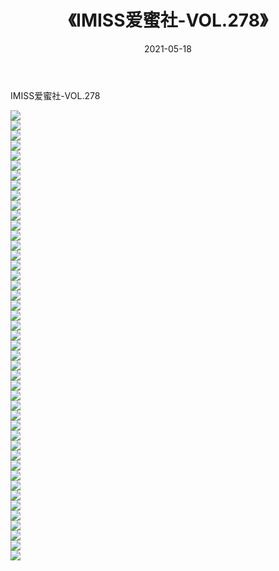 ﻿---
layout: post
title:  《IMISS爱蜜社-VOL.278》
date:   2021-05-18
img: http://img.660000.xyz/Sharelink/网络美图/2021/IMISS爱蜜社-VOL.278/000.jpg
categories: [美女, 清纯, 唯美]
---

IMISS爱蜜社-VOL.278

  ![](http://img.660000.xyz/Sharelink/网络美图/2021/IMISS爱蜜社-VOL.278/001.jpg) <br> ![](http://img.660000.xyz/Sharelink/网络美图/2021/IMISS爱蜜社-VOL.278/002.jpg) <br> ![](http://img.660000.xyz/Sharelink/网络美图/2021/IMISS爱蜜社-VOL.278/003.jpg) <br> ![](http://img.660000.xyz/Sharelink/网络美图/2021/IMISS爱蜜社-VOL.278/004.jpg) <br> ![](http://img.660000.xyz/Sharelink/网络美图/2021/IMISS爱蜜社-VOL.278/005.jpg) <br> ![](http://img.660000.xyz/Sharelink/网络美图/2021/IMISS爱蜜社-VOL.278/006.jpg) <br> ![](http://img.660000.xyz/Sharelink/网络美图/2021/IMISS爱蜜社-VOL.278/007.jpg) <br> ![](http://img.660000.xyz/Sharelink/网络美图/2021/IMISS爱蜜社-VOL.278/008.jpg) <br> ![](http://img.660000.xyz/Sharelink/网络美图/2021/IMISS爱蜜社-VOL.278/009.jpg) <br> ![](http://img.660000.xyz/Sharelink/网络美图/2021/IMISS爱蜜社-VOL.278/010.jpg) <br> ![](http://img.660000.xyz/Sharelink/网络美图/2021/IMISS爱蜜社-VOL.278/011.jpg) <br> ![](http://img.660000.xyz/Sharelink/网络美图/2021/IMISS爱蜜社-VOL.278/012.jpg) <br> ![](http://img.660000.xyz/Sharelink/网络美图/2021/IMISS爱蜜社-VOL.278/013.jpg) <br> ![](http://img.660000.xyz/Sharelink/网络美图/2021/IMISS爱蜜社-VOL.278/014.jpg) <br> ![](http://img.660000.xyz/Sharelink/网络美图/2021/IMISS爱蜜社-VOL.278/015.jpg) <br> ![](http://img.660000.xyz/Sharelink/网络美图/2021/IMISS爱蜜社-VOL.278/016.jpg) <br> ![](http://img.660000.xyz/Sharelink/网络美图/2021/IMISS爱蜜社-VOL.278/017.jpg) <br> ![](http://img.660000.xyz/Sharelink/网络美图/2021/IMISS爱蜜社-VOL.278/018.jpg) <br> ![](http://img.660000.xyz/Sharelink/网络美图/2021/IMISS爱蜜社-VOL.278/019.jpg) <br> ![](http://img.660000.xyz/Sharelink/网络美图/2021/IMISS爱蜜社-VOL.278/020.jpg) <br> ![](http://img.660000.xyz/Sharelink/网络美图/2021/IMISS爱蜜社-VOL.278/021.jpg) <br> ![](http://img.660000.xyz/Sharelink/网络美图/2021/IMISS爱蜜社-VOL.278/022.jpg) <br> ![](http://img.660000.xyz/Sharelink/网络美图/2021/IMISS爱蜜社-VOL.278/023.jpg) <br> ![](http://img.660000.xyz/Sharelink/网络美图/2021/IMISS爱蜜社-VOL.278/024.jpg) <br> ![](http://img.660000.xyz/Sharelink/网络美图/2021/IMISS爱蜜社-VOL.278/025.jpg) <br> ![](http://img.660000.xyz/Sharelink/网络美图/2021/IMISS爱蜜社-VOL.278/026.jpg) <br> ![](http://img.660000.xyz/Sharelink/网络美图/2021/IMISS爱蜜社-VOL.278/027.jpg) <br> ![](http://img.660000.xyz/Sharelink/网络美图/2021/IMISS爱蜜社-VOL.278/028.jpg) <br> ![](http://img.660000.xyz/Sharelink/网络美图/2021/IMISS爱蜜社-VOL.278/029.jpg) <br> ![](http://img.660000.xyz/Sharelink/网络美图/2021/IMISS爱蜜社-VOL.278/030.jpg) <br> ![](http://img.660000.xyz/Sharelink/网络美图/2021/IMISS爱蜜社-VOL.278/031.jpg) <br> ![](http://img.660000.xyz/Sharelink/网络美图/2021/IMISS爱蜜社-VOL.278/032.jpg) <br> ![](http://img.660000.xyz/Sharelink/网络美图/2021/IMISS爱蜜社-VOL.278/033.jpg) <br> ![](http://img.660000.xyz/Sharelink/网络美图/2021/IMISS爱蜜社-VOL.278/034.jpg) <br> ![](http://img.660000.xyz/Sharelink/网络美图/2021/IMISS爱蜜社-VOL.278/035.jpg) <br> ![](http://img.660000.xyz/Sharelink/网络美图/2021/IMISS爱蜜社-VOL.278/036.jpg) <br> ![](http://img.660000.xyz/Sharelink/网络美图/2021/IMISS爱蜜社-VOL.278/037.jpg) <br> ![](http://img.660000.xyz/Sharelink/网络美图/2021/IMISS爱蜜社-VOL.278/038.jpg) <br> ![](http://img.660000.xyz/Sharelink/网络美图/2021/IMISS爱蜜社-VOL.278/039.jpg) <br> ![](http://img.660000.xyz/Sharelink/网络美图/2021/IMISS爱蜜社-VOL.278/040.jpg) <br> ![](http://img.660000.xyz/Sharelink/网络美图/2021/IMISS爱蜜社-VOL.278/041.jpg) <br> ![](http://img.660000.xyz/Sharelink/网络美图/2021/IMISS爱蜜社-VOL.278/042.jpg) <br> ![](http://img.660000.xyz/Sharelink/网络美图/2021/IMISS爱蜜社-VOL.278/043.jpg) <br> ![](http://img.660000.xyz/Sharelink/网络美图/2021/IMISS爱蜜社-VOL.278/044.jpg) <br> ![](http://img.660000.xyz/Sharelink/网络美图/2021/IMISS爱蜜社-VOL.278/045.jpg) <br>